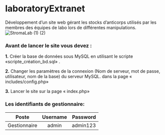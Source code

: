 # laboratoryExtranet
Développement d’un site web gérant les stocks d’anticorps utilisés par les membres des équipes de labo lors de différentes manipulations.  
![StromaLab  (1) (2)](https://user-images.githubusercontent.com/37422000/87357185-c1ad0f80-c563-11ea-9808-a85552d4e120.gif)

### Avant de lancer le site vous devez :
**1.** Créer la base de données sous MySQL en utilisant le scripte «scripte_création_bd.sql» .

**2.** Changer les paramètres de la connexion (Nom de serveur, mot de passe, utilisateur, nom de la base) du serveur MySQL.
dans la page « includes/config.php»

**3.** Lancer le site sur la page « index.php»

### Les identifiants de gestionnaire:

| Poste            | Username | Password |
| -------------    |:--------:| --------:|
|Gestionnaire      |admin     |admin123  |

